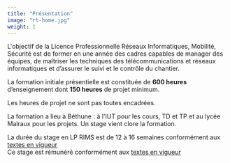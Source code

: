```yaml
---
title: "Présentation"
image: "rt-home.jpg"
weight: 1
---
```


L'objectif de la Licence Professionnelle Réseaux Informatiques, Mobilité, Sécurité est de former en une année des cadres capables de manager des équipes, de maîtriser les techniques des télécommunications et réseaux informatiques et d’assurer le suivi et le contrôle du chantier.


La formation initiale présentielle est constituée de **600 heures** d’enseignement dont **150 heures** de projet minimum. 

Les heures de projet ne sont pas toutes encadrées.  

La formation a lieu à Béthune : à l'IUT pour les cours, TD et TP et au lycée Malraux pour les projets. Un stage vient clore la formation. 


La durée du stage en LP RIMS est de 12 à 16 semaines conformément aux [textes en vigueur](https://www.legifrance.gouv.fr/affichTexteArticle.do;jsessionid=1124B1181ADD3BEB9A12DE42C659F836.tpdila12v_2?idArticle=LEGIARTI000028556168&cidTexte=LEGITEXT000020811433&dateTexte=20160502 "https://www.legifrance.gouv.fr/affichTexteArticle.do;jsessionid=1124B1181ADD3BEB9A12DE42C659F836.tpdila12v_2?idArticle=LEGIARTI000028556168&cidTexte=LEGITEXT000020811433&dateTexte=20160502")  
Ce stage est rémunéré conformément aux [textes en vigueur](https://www.service-public.fr/professionnels-entreprises/vosdroits/F32131 "https://www.service-public.fr/professionnels-entreprises/vosdroits/F32131")  
